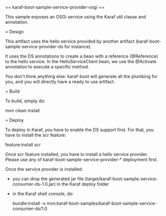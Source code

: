 == karaf-boot-sample-service-provider-osgi ==

This sample exposes an OSGi service using the Karaf util classe and annotation.

= Design

This artifact uses the hello service provided by another artifact (karaf-boot-sample-service-provider-ds for instance).

It uses the DS annotations to create a bean with a reference (@Reference) to the hello service.
In the HelloServiceClient bean, we use the @Activate annotation to execute a specific method.

You don't think anything else: karaf-boot will generate all the plumbing for you, and you will directly have a ready
to use artifact.

= Build

To build, simply do:

  mvn clean install

= Deploy

To deploy in Karaf, you have to enable the DS support first. For that, you have to install the scr feature:

  feature:install scr

Once scr feature installed, you have to install a hello service provider. Please use any of karaf-boot-sample-service-provider-*
deployment first.

Once the service provider is installed:

* you can drop the generated jar file (target/karaf-boot-sample-service-consumer-ds-1.0.jar) in the
Karaf deploy folder
* in the Karaf shell console, do:

  bundle:install -s mvn:karaf-boot-samples/karaf-boot-sample-service-consumer-ds/1.0